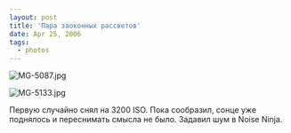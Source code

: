 ```yaml
---
layout: post
title: 'Пара заоконных рассветов'
date: Apr 25, 2006
tags:
  - photos
---
```




![MG-5087.jpg](upload://MG-5087.jpg)

![MG-5133.jpg](upload://MG-5133.jpg)

Первую случайно снял на 3200 ISO. Пока сообразил, сонце уже поднялось и переснимать смысла не было. Задавил шум в Noise Ninja.